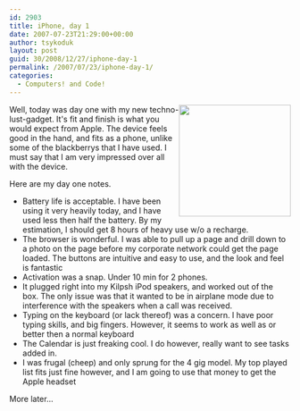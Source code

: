 ```yaml
---
id: 2903
title: iPhone, day 1
date: 2007-07-23T21:29:00+00:00
author: tsykoduk
layout: post
guid: 30/2008/12/27/iphone-day-1
permalink: /2007/07/23/iphone-day-1/
categories:
  - Computers! and Code!
---
```

<img src="http://greg.nokes.name/assets/2007/7/23/iphone.png" width=200 style="float: right;" />
Well, today was day one with my new techno-lust-gadget. It's fit and finish is what you would expect from Apple. The device feels good in the hand, and fits as a phone, unlike some of the blackberrys that I have used. I must say that I am very impressed over all with the device.


Here are my day one notes.


<ul>
<li> Battery life is acceptable. I have been using it very heavily today, and I have used less then half the battery. By my estimation, I should get 8 hours of heavy use w/o a recharge.</li>
<li> The browser is wonderful. I was able to pull up a page and drill down to a photo on the page before my corporate network could get the page loaded. The buttons are intuitive and easy to use, and the look and feel is fantastic</li>
<li> Activation was a snap. Under 10 min for 2 phones.</li>
<li> It plugged right into my Kilpsh iPod speakers, and worked out of the box. The only issue was that it wanted to be in airplane mode due to interference with the speakers when a call was received.</li>
<li>Typing on the keyboard (or lack thereof) was a concern. I have poor typing skills, and big fingers. However, it seems to work as well as or better then a normal keyboard</li>
<li> The Calendar is just freaking cool. I do however, really want to see tasks added in.</li>
<li> I was frugal (cheep) and only sprung for the 4 gig model. My top played list fits just fine however, and I am going to use that money to get the Apple headset</li>
</ul>

More later...